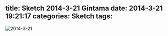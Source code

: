title: Sketch 2014-3-21 Gintama
date: 2014-3-21 19:21:17
categories: Sketch
tags:
---
![2014-3-21](/img/sketches/2014.3.21.JPG)